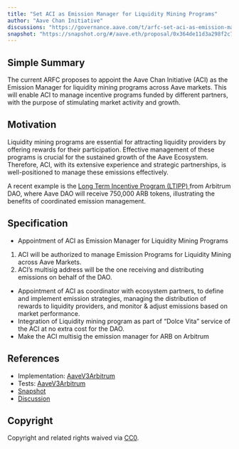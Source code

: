 ```yaml
---
title: "Set ACI as Emission Manager for Liquidity Mining Programs"
author: "Aave Chan Initiative"
discussions: "https://governance.aave.com/t/arfc-set-aci-as-emission-manager-for-liquidity-mining-programs/17898#arfc-set-aci-as-emission-manager-for-liquidity-mining-programs-1"
snapshot: "https://snapshot.org/#/aave.eth/proposal/0x364de11d3a298f2c76721a8926cb32823cc29d0a95eadecbc0a98c628a38194b"
---
```


## Simple Summary

The current ARFC proposes to appoint the Aave Chan Initiative (ACI) as the Emission Manager for liquidity mining programs across Aave markets. This will enable ACI to manage incentive programs funded by different partners, with the purpose of stimulating market activity and growth.

## Motivation

Liquidity mining programs are essential for attracting liquidity providers by offering rewards for their participation. Effective management of these programs is crucial for the sustained growth of the Aave Ecosystem. Therefore, ACI, with its extensive experience and strategic partnerships, is well-positioned to manage these emissions effectively.

A recent example is the [Long Term Incentive Program (LTIPP) ](https://forum.arbitrum.foundation/t/aave-ltipp-application-final/21741) from Arbitrum DAO, where Aave DAO will receive 750,000 ARB tokens, illustrating the benefits of coordinated emission management.

## Specification

- Appointment of ACI as Emission Manager for Liquidity Mining Programs

1. ACI will be authorized to manage Emission Programs for Liquidity Mining across Aave Markets.
2. ACI’s multisig address will be the one receiving and distributing emissions on behalf of the DAO.

- Appointment of ACI as coordinator with ecosystem partners, to define and implement emission strategies, managing the distribution of rewards to liquidity providers, and monitor & adjust emissions based on market performance.
- Integration of Liquidity mining program as part of “Dolce Vita” service of the ACI at no extra cost for the DAO.
- Make the ACI multisig the emission manager for ARB on Arbitrum

## References

- Implementation: [AaveV3Arbitrum](https://github.com/bgd-labs/aave-proposals-v3/blob/main/src/20240617_AaveV3Arbitrum_SetACIAsEmissionManagerForLiquidityMiningPrograms/AaveV3Arbitrum_SetACIAsEmissionManagerForLiquidityMiningPrograms_20240617.sol)
- Tests: [AaveV3Arbitrum](https://github.com/bgd-labs/aave-proposals-v3/blob/main/src/20240617_AaveV3Arbitrum_SetACIAsEmissionManagerForLiquidityMiningPrograms/AaveV3Arbitrum_SetACIAsEmissionManagerForLiquidityMiningPrograms_20240617.t.sol)
- [Snapshot](https://snapshot.org/#/aave.eth/proposal/0x364de11d3a298f2c76721a8926cb32823cc29d0a95eadecbc0a98c628a38194b)
- [Discussion](https://governance.aave.com/t/arfc-set-aci-as-emission-manager-for-liquidity-mining-programs/17898#arfc-set-aci-as-emission-manager-for-liquidity-mining-programs-1)

## Copyright

Copyright and related rights waived via [CC0](https://creativecommons.org/publicdomain/zero/1.0/).

